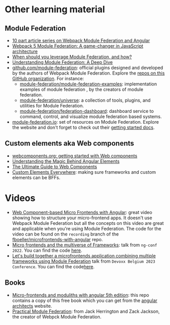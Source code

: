 # Other learning material

## Module Federation

- [10 part article series on Webpack Module Federation and Angular](https://www.angulararchitects.io/en/blog/the-microfrontend-revolution-module-federation-in-webpack-5/) 
- [Webpack 5 Module Federation: A game-changer in JavaScript architecture](https://medium.com/swlh/webpack-5-module-federation-a-game-changer-to-javascript-architecture-bcdd30e02669)
- [When should you leverage Module Federation, and how?](https://scriptedalchemy.medium.com/when-should-you-leverage-module-federation-and-how-2998b132c840)
- [Understanding Module Federation: A Deep Dive](https://scriptedalchemy.medium.com/understanding-webpack-module-federation-a-deep-dive-efe5c55bf366)
- [github.com/module-federation](https://github.com/module-federation): official plugins designed and developed by the authors of Webpack Module Federation. Explore the [repos on this GitHub organization](https://github.com/orgs/module-federation/repositories). For instance:
  - [module-federation/module-federation-examples](https://github.com/module-federation/module-federation-examples): implementation examples of module federation , by the creators of module federation.
  - [module-federation/universe](https://github.com/module-federation/universe): a collection of tools, plugins, and utilities for Module Federation.
  - [module-federation/federation-dashboard](https://github.com/module-federation/federation-dashboard): dashboard service to command, control, and visualize module federation based systems.
- [module-federation.io](https://module-federation.io/): set of resources on Module Federation. Explore the website and don't forget to check out their [getting started docs](https://module-federation.io/docs/en/mf-docs/0.2/getting-started/). 

## Custom elements aka Web components 

- [webcomponents.org: getting started with Web components](https://www.webcomponents.org/introduction)
- [Understanding the Magic Behind Angular Elements](https://netbasal.com/understanding-the-magic-behind-angular-elements-8e6804f32e9f)
- [The Ultimate Guide to Web Components](https://ultimatecourses.com/blog/the-ultimate-guide-to-web-components)
- [Custom Elements Everywhere](https://custom-elements-everywhere.com/): making sure frameworks and custom elements can be BFFs.

# Videos

- [Web Component-based Micro Frontends with Angular](https://www.youtube.com/watch?v=ee17YczpCpU): great video showing how to structure your micro-frontend apps. It doesn't use Webpack Module Federation but all the concepts on this video are great and applicable when you're using Module Federation. The code for the video can be found on the `recording` branch of the [fboeller/microfrontends-with-angular](https://github.com/fboeller/microfrontends-with-angular/tree/recording) repo.
- [Micro frontends and the multiverse of Frameworks](https://www.youtube.com/watch?v=oX7N3Pyo-T8): talk from `ng-conf 2022`. You can find the code [here](https://github.com/adrianiskandar/ModuleFederationWebComponents).
- [Let's build together a microfrontends application combining multiple frameworks using Module Federation](https://www.youtube.com/watch?v=libbOCJH6pc) talk from `Devoxx Belgium 2023 Conference`. You can find the code[here](https://github.com/sdedieu/snow-shop).
  
## Books

- [Micro-frontends and moduliths with angular 5th edition](/docs/micro-frontends-and-moduliths-with-angular-5th-edition.pdf): this repo contains a copy of this free book which you can get from the [angular architects](https://www.angulararchitects.io/ebooks/micro-frontends-and-moduliths-with-angular/) website.
- [Practical Module Federation](https://module-federation.myshopify.com/products/practical-module-federation): from Jack Herrington and Zack Jackson, the creator of Webpck Module Federation.